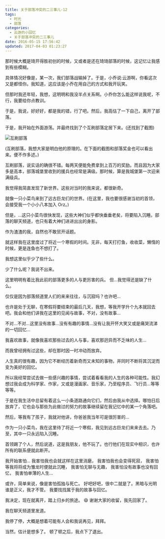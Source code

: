 ```yaml
---
title: 关于部落冲突的二三事儿-12
tags:
  - 时光
  - 部落
categories:
  - 云游的小回忆
  - 关于部落冲突的二三事儿
date: 2016-05-15 17:56:42
updated: 2017-04-03 01:23:27
---
```


那时候大概是琦开得胜初创的时候，又或者是还在琦琦部落的时候，这记忆让我感到有些模糊。

具体情况好像是，某一次，我们部落战输掉了。于是，小乔说:云游啊，你看这次又是都怪你。我知道，这应该是小乔在用自己的方式和我开玩笑。

但那时我还年轻，我想，这明明和我没半点关系啊。小乔你怎么能这样说我呢，不行，我要给你点教训。

于是，我说，好好好，都是我的错，行了吧。然后，我高估了一下自己，离开了部落。

<!--more-->

于是，我开始在外面游荡。并最终找到了个互刷部落定居下来。(还找到了截图)

![互刷部落](https://cos.yunyoujun.cn/blog/clan/win-win-clan.jpg)

(互刷部落，我想大家是明白他的原理的。在下面的截图和部落奖金也可以看出来。便不作多述。)

互刷部落，说实话的确很不错。每两天便能免费拿到上百万的奖励。而且因为大家多是高本，部落城堡里收到的援兵也经常是满级。那时候，算是我城堡第一次迎来满级兵。

我觉得我简直发现了新世界。这些对当时的我来说，都很新奇。

就像一只小菜鸟来到了远古巨龙们的世界。(在这里，我也要很感谢当初的首领，会接受我一个小小八本加入 Orz。)

但是，…这只小菜鸟很快发现，这些大神们似乎都快垂垂老矣，将要陷入沉睡。部落的聊天频道，也只有着大神们进进出出的身影。

作为渣渣的我，自然也不敢贸开话题。

就这样我在这里度过了将近一个寒假的时间。无非，每天打打鱼，收收菜，懒惰的时候，更是连鱼也不想打了。

我想这里似乎少了些什么。

少了什么呢？我说不出来。

这里明明有着比我此前的部落更多的人与更厉害的兵。
但…我觉得还是缺了什么。

仅仅是因为部落频道里人们的来来往往，与沉寂吗？也许吧…

也许是处于无聊，在寒假将要结束的最后几天，我想，等我开学升个九本就回去吧。我会和他们讲我在这里的见闻与故事，不对，没有故事…

不对…不对…这里没有故事…没有有趣的事情…没有让我开怀大笑又或是痛哭流涕的一切回忆…

我喜欢故事，就像我喜欢那些过去的人与事，喜欢那迥异而不乏味的人生…

而我曾经拥有过这些，却在那时因一时冲动而放弃。

人生真的很有趣，因为它不断经历着新奇而又未知的事物，并同时不断将其沉淀而变为美好的回忆。

所以我经常尝试去做一些感兴趣的事情，尝试着看看我的人生的各种可能性。我幻想过我会成为科学家、作家，又或是漫画家、音乐家，乃至程序员、飞行员…等等等等。

于是在我生活中总留有着这么一小条道路通向它们，然后由我从中选择。哪怕日后放弃了，它也会与那些为此做过的努力的故事继续留在我记忆中的某一个角落吧。

然后，等我有了孩子，我就对他讲，你爸爸我当年可是很厉害的…

作为一只小菜鸟，我在这里待了将近一个寒假，我见到远古巨龙们来来去去。乃至，其中一只永远陷入沉睡。

首领踢了个人，然后说道，这是我朋友，他不玩了。也行他们在现实中相识，也许所有的联系便就此断开。

我开始害怕…
我害怕我也会就这样在这里消磨，
我害怕我也会变得死寂，
我害怕等我将将成为雏龙时便就此沉睡，
我害怕无聊与无趣，
我害怕没有故事也没有回忆，
我害怕单薄的人生…

或许，简单来说，像是害怕孤独与死亡。
好吧好吧，很中二就是了。黑暗与光明谁是正义，我才不管。
我要找找属于我的故事与回忆。

我决定，现在就离开，踏上归乡的旅途。
😄 谢谢大家的收留，我先回家了。

我在聊天频道里发道。

我停了停，大概是想着可能有人会和我说再见，拜拜。

当然，估计是想多了。
顿了顿之后，我点下了退出。
